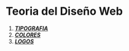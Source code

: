 # Teoria del Diseño Web

1. [***TIPOGRAFIA***](tipografia.md "Archivo de tipografía")
2. [***COLORES***](colores.md "Archivo de colores")
3. [***LOGOS***](logos.md "Archivo de logos")
